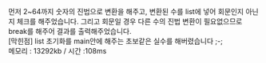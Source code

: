 먼저 2~64까지 숫자의 진법으로 변환을 해주고, 변환된 수를 list에 넣어 회문인지 아닌지 체크를 해주었습니다. 그리고 회문일 경우 다른 수의 진법 변환이 필요없으므로 break를 해주어 결과를 출력해주었습니다.<br>
[막힌점] list 초기화를 main안에 해주는 초보같은 실수를 해버렸습니다 ;-;  <br>
메모리 : 13292kb / 시간 :108ms
